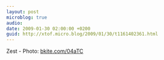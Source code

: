 ```yaml
---
layout: post
microblog: true
audio: 
date: 2009-01-30 02:00:00 +0200
guid: http://xtof.micro.blog/2009/01/30/t1161402361.html
---
```

Zest - Photo: [bkite.com/04aTC](http://bkite.com/04aTC)
